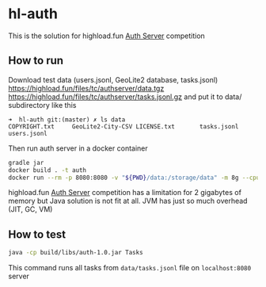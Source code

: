 # hl-auth

This is the solution for highload.fun [Auth Server](https://highload.fun/timed_competitions/authserver) competition

## How to run

Download test data (users.jsonl, GeoLite2 database, tasks.jsonl) https://highload.fun/files/tc/authserver/data.tgz https://highload.fun/files/tc/authserver/tasks.jsonl.gz
and put it to data/ subdirectory like this
```
➜  hl-auth git:(master) ✗ ls data
COPYRIGHT.txt     GeoLite2-City-CSV LICENSE.txt       tasks.jsonl       users.jsonl
```
Then run auth server in a docker container 
```bash
gradle jar
docker build . -t auth
docker run --rm -p 8080:8080 -v "${PWD}/data:/storage/data" -m 8g --cpus=2 -t auth
```

highload.fun [Auth Server](https://highload.fun/timed_competitions/authserver) competition has a limitation for 2 gigabytes of memory but Java solution is not fit at all. JVM has just so much overhead (JIT, GC, VM)

## How to test

```bash
java -cp build/libs/auth-1.0.jar Tasks
```

This command runs all tasks from `data/tasks.jsonl` file on `localhost:8080` server 